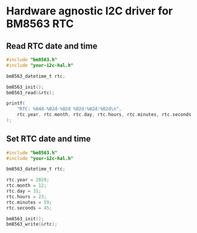 # Hardware agnostic I2C driver for BM8563 RTC

## Read RTC date and time

```c
#include "bm8563.h"
#include "your-i2c-hal.h"

bm8563_datetime_t rtc;

bm8563_init();
bm8563_read(&rtc);

printf(
    "RTC: %04d-%02d-%02d %02d:%02d:%02d\n",
    rtc.year, rtc.month, rtc.day, rtc.hours, rtc.minutes, rtc.seconds
);
```

## Set RTC date and time

```c
#include "bm8563.h"
#include "your-i2c-hal.h"

bm8563_datetime_t rtc;

rtc.year = 2020;
rtc.month = 12;
rtc.day = 31;
rtc.hours = 23;
rtc.minutes = 59;
rtc.seconds = 45;

bm8563_init();
bm8563_write(&rtc);
```